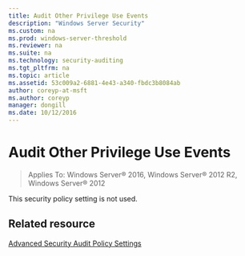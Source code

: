 ```yaml
---
title: Audit Other Privilege Use Events
description: "Windows Server Security"
ms.custom: na
ms.prod: windows-server-threshold
ms.reviewer: na
ms.suite: na
ms.technology: security-auditing
ms.tgt_pltfrm: na
ms.topic: article
ms.assetid: 53c009a2-6881-4e43-a340-fbdc3b8084ab
author: coreyp-at-msft
ms.author: coreyp
manager: dongill
ms.date: 10/12/2016
---
```

# Audit Other Privilege Use Events

>Applies To: Windows Server&reg; 2016, Windows Server&reg; 2012 R2, Windows Server&reg; 2012

This security policy setting is not used.

## Related resource
[Advanced Security Audit Policy Settings](../advanced-security-audit-policy-settings.md)


